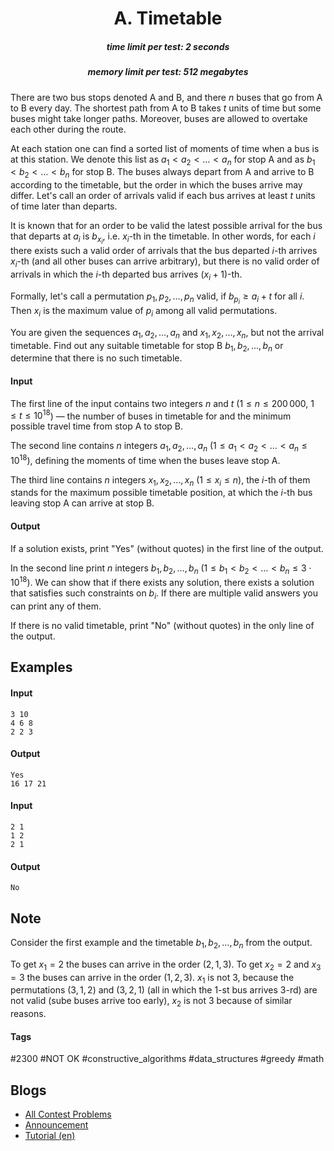 <h1 style='text-align: center;'> A. Timetable</h1>

<h5 style='text-align: center;'>time limit per test: 2 seconds</h5>
<h5 style='text-align: center;'>memory limit per test: 512 megabytes</h5>

There are two bus stops denoted A and B, and there $n$ buses that go from A to B every day. The shortest path from A to B takes $t$ units of time but some buses might take longer paths. Moreover, buses are allowed to overtake each other during the route.

At each station one can find a sorted list of moments of time when a bus is at this station. We denote this list as $a_1 < a_2 < \ldots < a_n$ for stop A and as $b_1 < b_2 < \ldots < b_n$ for stop B. The buses always depart from A and arrive to B according to the timetable, but the order in which the buses arrive may differ. Let's call an order of arrivals valid if each bus arrives at least $t$ units of time later than departs.

It is known that for an order to be valid the latest possible arrival for the bus that departs at $a_i$ is $b_{x_i}$, i.e. $x_i$-th in the timetable. In other words, for each $i$ there exists such a valid order of arrivals that the bus departed $i$-th arrives $x_i$-th (and all other buses can arrive arbitrary), but there is no valid order of arrivals in which the $i$-th departed bus arrives $(x_i + 1)$-th.

Formally, let's call a permutation $p_1, p_2, \ldots, p_n$ valid, if $b_{p_i} \ge a_i + t$ for all $i$. Then $x_i$ is the maximum value of $p_i$ among all valid permutations.

You are given the sequences $a_1, a_2, \ldots, a_n$ and $x_1, x_2, \ldots, x_n$, but not the arrival timetable. Find out any suitable timetable for stop B $b_1, b_2, \ldots, b_n$ or determine that there is no such timetable.

#### Input

The first line of the input contains two integers $n$ and $t$ ($1 \leq n \leq 200\,000$, $1 \leq t \leq 10^{18}$) — the number of buses in timetable for and the minimum possible travel time from stop A to stop B.

The second line contains $n$ integers $a_1, a_2, \ldots, a_n$ ($1 \leq a_1 < a_2 < \ldots < a_n \leq 10^{18}$), defining the moments of time when the buses leave stop A.

The third line contains $n$ integers $x_1, x_2, \ldots, x_n$ ($1 \leq x_i \leq n$), the $i$-th of them stands for the maximum possible timetable position, at which the $i$-th bus leaving stop A can arrive at stop B. 

#### Output

If a solution exists, print "Yes" (without quotes) in the first line of the output.

In the second line print $n$ integers $b_1, b_2, \ldots, b_n$ ($1 \leq b_1 < b_2 < \ldots < b_n \leq 3 \cdot 10^{18}$). We can show that if there exists any solution, there exists a solution that satisfies such constraints on $b_i$. If there are multiple valid answers you can print any of them.

If there is no valid timetable, print "No" (without quotes) in the only line of the output.

## Examples

#### Input


```text
3 10  
4 6 8  
2 2 3  

```
#### Output


```text
Yes  
16 17 21   

```
#### Input


```text
2 1  
1 2  
2 1  

```
#### Output


```text
No  

```
## Note

Consider the first example and the timetable $b_1, b_2, \ldots, b_n$ from the output.

To get $x_1 = 2$ the buses can arrive in the order $(2, 1, 3)$. To get $x_2 = 2$ and $x_3 = 3$ the buses can arrive in the order $(1, 2, 3)$. $x_1$ is not $3$, because the permutations $(3, 1, 2)$ and $(3, 2, 1)$ (all in which the $1$-st bus arrives $3$-rd) are not valid (sube buses arrive too early), $x_2$ is not $3$ because of similar reasons.



#### Tags 

#2300 #NOT OK #constructive_algorithms #data_structures #greedy #math 

## Blogs
- [All Contest Problems](../Codeforces_Round_507_(Div._1,_based_on_Olympiad_of_Metropolises).md)
- [Announcement](../blogs/Announcement.md)
- [Tutorial (en)](../blogs/Tutorial_(en).md)
